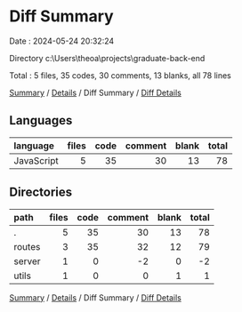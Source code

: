 # Diff Summary

Date : 2024-05-24 20:32:24

Directory c:\\Users\\theoa\\projects\\graduate-back-end

Total : 5 files,  35 codes, 30 comments, 13 blanks, all 78 lines

[Summary](results.md) / [Details](details.md) / Diff Summary / [Diff Details](diff-details.md)

## Languages
| language | files | code | comment | blank | total |
| :--- | ---: | ---: | ---: | ---: | ---: |
| JavaScript | 5 | 35 | 30 | 13 | 78 |

## Directories
| path | files | code | comment | blank | total |
| :--- | ---: | ---: | ---: | ---: | ---: |
| . | 5 | 35 | 30 | 13 | 78 |
| routes | 3 | 35 | 32 | 12 | 79 |
| server | 1 | 0 | -2 | 0 | -2 |
| utils | 1 | 0 | 0 | 1 | 1 |

[Summary](results.md) / [Details](details.md) / Diff Summary / [Diff Details](diff-details.md)